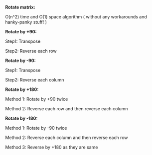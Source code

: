 **Rotate matrix:**

O(n^2) time and O(1) space algorithm ( without any workarounds and hanky-panky stuff! )

**Rotate by +90:**

Step1: Transpose

Step2: Reverse each row

**Rotate by -90:**

Step1: Transpose

Step2: Reverse each column

**Rotate by +180:**

Method 1: Rotate by +90 twice

Method 2: Reverse each row and then reverse each column

**Rotate by -180:**

Method 1: Rotate by -90 twice

Method 2: Reverse each column and then reverse each row

Method 3: Reverse by +180 as they are same